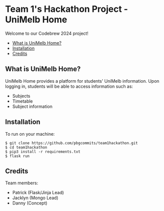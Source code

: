 # Team 1's Hackathon Project - UniMelb Home

Welcome to our Codebrew 2024 project!
- [What is UniMelb Home?](#about)
- [Installation](#installation)
- [Credits](#credits)

## What is UniMelb Home?
UniMelb Home provides a platform for students' UniMelb information. Upon logging in, students will be able to access information such as:
- Subjects
- Timetable
- Subject information

## Installation

To run on your machine:

```shell
$ git clone https://github.com/pbgcommits/team1hackathon.git 
$ cd team1hackathon 
$ pip3 install -r requirements.txt
$ flask run 
```

## Credits 

Team members:
- Patrick (Flask/Jinja Lead)
- Jacklyn (Mongo Lead)
- Danny (Concept)
